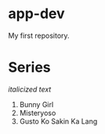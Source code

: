 # app-dev
My first repository.
# Series
*italicized text*
1. Bunny Girl
2. Misteryoso
3. Gusto Ko Sakin Ka Lang
